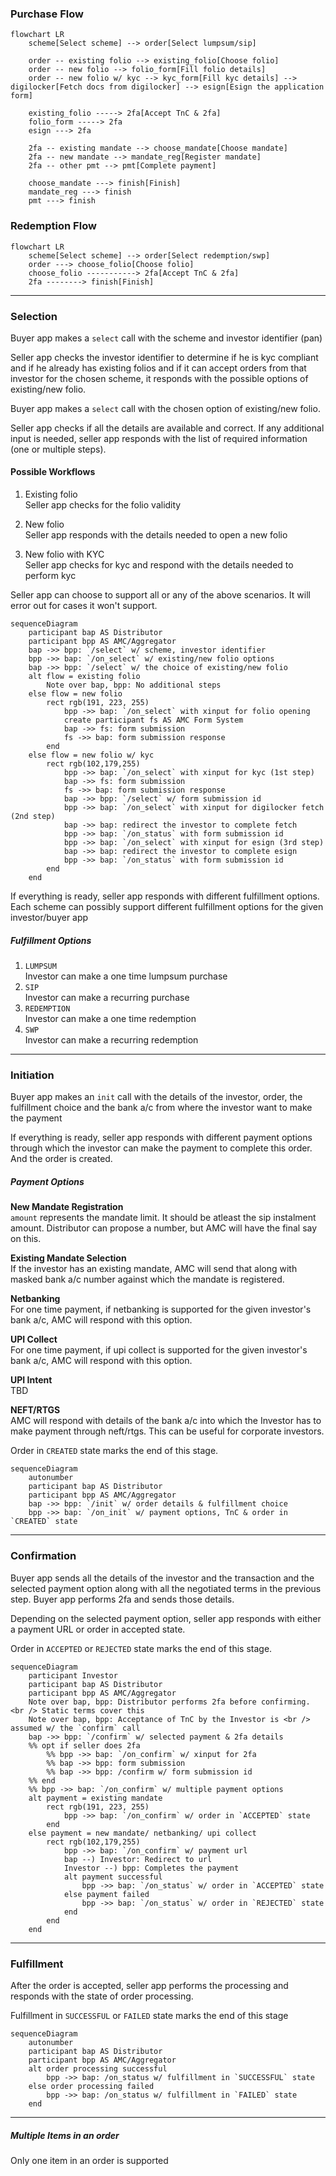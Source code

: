 ### Purchase Flow

```mermaid
flowchart LR
    scheme[Select scheme] --> order[Select lumpsum/sip]

    order -- existing folio --> existing_folio[Choose folio]
    order -- new folio --> folio_form[Fill folio details]
    order -- new folio w/ kyc --> kyc_form[Fill kyc details] --> digilocker[Fetch docs from digilocker] --> esign[Esign the application form]

    existing_folio -----> 2fa[Accept TnC & 2fa]
    folio_form -----> 2fa
    esign ---> 2fa

    2fa -- existing mandate --> choose_mandate[Choose mandate]
    2fa -- new mandate --> mandate_reg[Register mandate]
    2fa -- other pmt --> pmt[Complete payment]

    choose_mandate ---> finish[Finish]
    mandate_reg ---> finish
    pmt ---> finish
```

### Redemption Flow
```mermaid
flowchart LR
    scheme[Select scheme] --> order[Select redemption/swp]
    order ---> choose_folio[Choose folio]
    choose_folio -----------> 2fa[Accept TnC & 2fa]
    2fa --------> finish[Finish]
```
---

### Selection
Buyer app makes a `select` call with the scheme and investor identifier (pan)

Seller app checks the investor identifier to determine if he is kyc compliant and if he already has existing folios and if it can accept orders from that investor for the chosen scheme, it responds with the possible options of existing/new folio.

Buyer app makes a `select` call with the chosen option of existing/new folio.

Seller app checks if all the details are available and correct. If any additional input is needed, seller app responds with the list of required information (one or multiple steps).

#### Possible Workflows
1. Existing folio  
Seller app checks for the folio validity

2. New folio  
Seller app responds with the details needed to open a new folio

3. New folio with KYC  
Seller app checks for kyc and respond with the details needed to perform kyc

Seller app can choose to support all or any of the above scenarios. It will error out for cases it won't support.

```mermaid
sequenceDiagram
    participant bap AS Distributor
    participant bpp AS AMC/Aggregator
    bap ->> bpp: `/select` w/ scheme, investor identifier
    bpp ->> bap: `/on_select` w/ existing/new folio options
    bap ->> bpp: `/select` w/ the choice of existing/new folio
    alt flow = existing folio
        Note over bap, bpp: No additional steps
    else flow = new folio
        rect rgb(191, 223, 255)
            bpp ->> bap: `/on_select` with xinput for folio opening
            create participant fs AS AMC Form System
            bap ->> fs: form submission
            fs ->> bap: form submission response
        end
    else flow = new folio w/ kyc
        rect rgb(102,179,255)
            bpp ->> bap: `/on_select` with xinput for kyc (1st step)
            bap ->> fs: form submission
            fs ->> bap: form submission response
            bap ->> bpp: `/select` w/ form submission id
            bpp ->> bap: `/on_select` with xinput for digilocker fetch (2nd step)
            bap ->> bap: redirect the investor to complete fetch
            bpp ->> bap: `/on_status` with form submission id
            bpp ->> bap: `/on_select` with xinput for esign (3rd step)
            bap ->> bap: redirect the investor to complete esign
            bpp ->> bap: `/on_status` with form submission id
        end
    end
```

If everything is ready, seller app responds with different fulfillment options. Each scheme can possibly support different fulfillment options for the given investor/buyer app

##### Fulfillment Options

1. `LUMPSUM`  
Investor can make a one time lumpsum purchase
2. `SIP`  
Investor can make a recurring purchase
3. `REDEMPTION`  
Investor can make a one time redemption
4. `SWP`  
Investor can make a recurring redemption
---

### Initiation
Buyer app makes an `init` call with the details of the investor, order, the fulfillment choice and the bank a/c from where the investor want to make the payment

If everything is ready, seller app responds with different payment options through which the investor can make the payment to complete this order. And the order is created.

##### Payment Options
**New Mandate Registration**  
`amount` represents the mandate limit. It should be atleast the sip instalment amount. Distributor can propose a number, but AMC will have the final say on this.

**Existing Mandate Selection**  
If the investor has an existing mandate, AMC will send that along with masked bank a/c number against which the mandate is registered.

**Netbanking**  
For one time payment, if netbanking is supported for the given investor's bank a/c, AMC will respond with this option.

**UPI Collect**  
For one time payment, if upi collect is supported for the given investor's bank a/c, AMC will respond with this option.

**UPI Intent**  
TBD

**NEFT/RTGS**  
AMC will respond with details of the bank a/c into which the Investor has to make payment through neft/rtgs. This can be useful for corporate investors.

Order in `CREATED` state marks the end of this stage.

```mermaid
sequenceDiagram
    autonumber
    participant bap AS Distributor
    participant bpp AS AMC/Aggregator
    bap ->> bpp: `/init` w/ order details & fulfillment choice
    bpp ->> bap: `/on_init` w/ payment options, TnC & order in `CREATED` state
```
---

### Confirmation
Buyer app sends all the details of the investor and the transaction and the selected payment option along with all the negotiated terms in the previous step. Buyer app performs 2fa and sends those details.

Depending on the selected payment option, seller app responds with either a payment URL or order in accepted state.

Order in `ACCEPTED` or `REJECTED` state marks the end of this stage.

```mermaid
sequenceDiagram
    participant Investor
    participant bap AS Distributor
    participant bpp AS AMC/Aggregator
    Note over bap, bpp: Distributor performs 2fa before confirming. <br /> Static terms cover this
    Note over bap, bpp: Acceptance of TnC by the Investor is <br /> assumed w/ the `confirm` call
    bap ->> bpp: `/confirm` w/ selected payment & 2fa details
    %% opt if seller does 2fa
        %% bpp ->> bap: `/on_confirm` w/ xinput for 2fa
        %% bap ->> bpp: form submission
        %% bap ->> bpp: /confirm w/ form submission id
    %% end
    %% bpp ->> bap: `/on_confirm` w/ multiple payment options
    alt payment = existing mandate
        rect rgb(191, 223, 255)
            bpp ->> bap: `/on_confirm` w/ order in `ACCEPTED` state
        end
    else payment = new mandate/ netbanking/ upi collect
        rect rgb(102,179,255)
            bpp ->> bap: `/on_confirm` w/ payment url
            bap --) Investor: Redirect to url
            Investor --) bpp: Completes the payment
            alt payment successful
                bpp ->> bap: `/on_status` w/ order in `ACCEPTED` state
            else payment failed
                bpp ->> bap: `/on_status` w/ order in `REJECTED` state
            end
        end
    end
```
---

### Fulfillment

After the order is accepted, seller app performs the processing and responds with the state of order processing.

Fulfillment in `SUCCESSFUL` or `FAILED` state marks the end of this stage

```mermaid
sequenceDiagram
    autonumber
    participant bap AS Distributor
    participant bpp AS AMC/Aggregator
    alt order processing successful
        bpp ->> bap: /on_status w/ fulfillment in `SUCCESSFUL` state
    else order processing failed
        bpp ->> bap: /on_status w/ fulfillment in `FAILED` state
    end
```
---

##### Multiple Items in an order
Only one item in an order is supported
